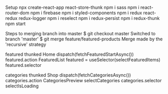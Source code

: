 Setup
    npx create-react-app react-store-thunk
        npm i sass      npm i react-router-dom      npm i firebase
        npm i styled-components
        npm i redux react-redux redux-logger
        npm i reselect  npm i redux-persist
        npm i redux-thunk
    npm start     

Steps to merging branch into master
    $ git checkout master
        Switched to branch 'master'
    $ git merge feature/featured-products
        Merge made by the 'recursive' strategy

featured thunked
    Home 
        dispatch(fetchFeaturedStartAsync())             featured.action
    FeaturedList
        featured  = useSelector(selectFeaturedItems)    featured.selector

categories thunked
    Shop
        dispatch(fetchCategoriesAsync())                categories.action
    CategoriesPreview
        selectCategories                                categories.selector
        selectIsLoading     
    







    





    

